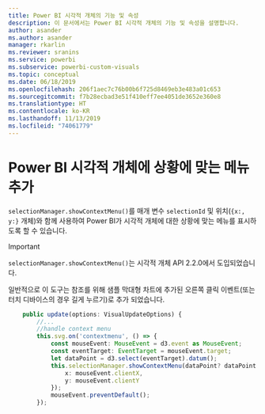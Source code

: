 ```yaml
---
title: Power BI 시각적 개체의 기능 및 속성
description: 이 문서에서는 Power BI 시각적 개체의 기능 및 속성을 설명합니다.
author: asander
ms.author: asander
manager: rkarlin
ms.reviewer: sranins
ms.service: powerbi
ms.subservice: powerbi-custom-visuals
ms.topic: conceptual
ms.date: 06/18/2019
ms.openlocfilehash: 206f1aec7c76b00b6f725d8469eb3e483a01c653
ms.sourcegitcommit: f7b28ecbad3e51f410eff7ee4051de3652e360e8
ms.translationtype: HT
ms.contentlocale: ko-KR
ms.lasthandoff: 11/13/2019
ms.locfileid: "74061779"
---
```

# <a name="add-context-menu-to-power-bi-visual"></a>Power BI 시각적 개체에 상황에 맞는 메뉴 추가

`selectionManager.showContextMenu()`를 매개 변수 `selectionId` 및 위치(`{x:, y:}` 개체)와 함께 사용하여 Power BI가 시각적 개체에 대한 상황에 맞는 메뉴를 표시하도록 할 수 있습니다.

> [!IMPORTANT]
> `selectionManager.showContextMenu()`는 시각적 개체 API 2.2.0에서 도입되었습니다.

일반적으로 이 도구는 참조를 위해 샘플 막대형 차트에 추가된 오른쪽 클릭 이벤트(또는 터치 디바이스의 경우 길게 누르기)로 추가 되었습니다.

```typescript
    public update(options: VisualUpdateOptions) {
        //...
        //handle context menu
        this.svg.on('contextmenu', () => {
            const mouseEvent: MouseEvent = d3.event as MouseEvent;
            const eventTarget: EventTarget = mouseEvent.target;
            let dataPoint = d3.select(eventTarget).datum();
            this.selectionManager.showContextMenu(dataPoint? dataPoint.selectionId : {}, {
                x: mouseEvent.clientX,
                y: mouseEvent.clientY
            });
            mouseEvent.preventDefault();
        });
```
